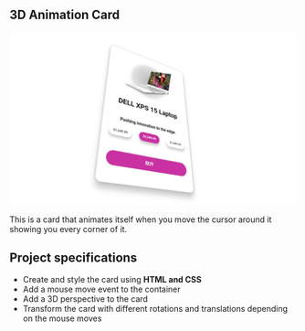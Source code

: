 ## 3D Animation Card

[![Screenshot](./img/screenshot.JPG)](https://sam0132nodier.github.io/3D-animation-card)

This is a card that animates itself when you move the cursor around it showing you every corner of it.

## Project specifications

- Create and style the card using __HTML and CSS__
- Add a mouse move event to the container
- Add a 3D perspective to the card
- Transform the card with different rotations and translations depending on the mouse moves